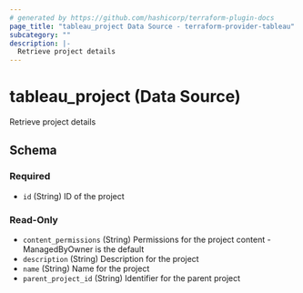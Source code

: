 ```yaml
---
# generated by https://github.com/hashicorp/terraform-plugin-docs
page_title: "tableau_project Data Source - terraform-provider-tableau"
subcategory: ""
description: |-
  Retrieve project details
---
```


# tableau_project (Data Source)

Retrieve project details



<!-- schema generated by tfplugindocs -->
## Schema

### Required

- `id` (String) ID of the project

### Read-Only

- `content_permissions` (String) Permissions for the project content - ManagedByOwner is the default
- `description` (String) Description for the project
- `name` (String) Name for the project
- `parent_project_id` (String) Identifier for the parent project

